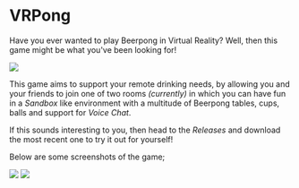 # VRPong
Have you ever wanted to play Beerpong in Virtual Reality? Well, then this game might be what you've been looking for!

![](https://cdn.jsdelivr.net/gh/PolleAnker/VRPong@images/Images/VRPong_screenshot3.PNG)

This game aims to support your remote drinking needs, by allowing you and your friends to join one of two rooms *(currently)*
in which you can have fun in a *Sandbox* like environment with a multitude of Beerpong tables, cups, balls and support for
*Voice Chat*.

If this sounds interesting to you, then head to the *Releases* and download the most recent one to try it out for yourself!

Below are some screenshots of the game;

![](https://cdn.jsdelivr.net/gh/PolleAnker/VRPong@images/Images/VRPong_screenshot2.PNG)
![](https://cdn.jsdelivr.net/gh/PolleAnker/VRPong@images/Images/VRPong_screenshot1.PNG)
